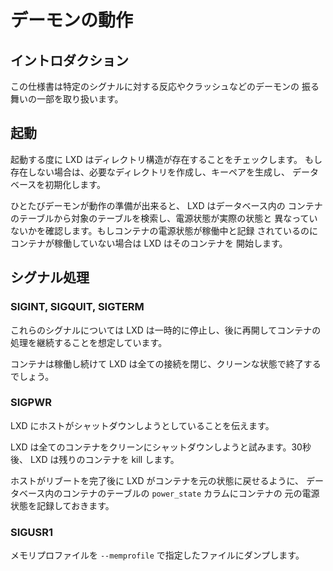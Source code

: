 # デーモンの動作
<!-- Daemon behavior -->
## イントロダクション <!-- Introduction -->

<!--
This specification covers some of the daemon's behavior, such as
reaction to given signals, crashes, ...
-->
この仕様書は特定のシグナルに対する反応やクラッシュなどのデーモンの
振る舞いの一部を取り扱います。

## 起動 <!-- Startup -->
<!--
On every start, LXD checks that its directory structure exists. If it
doesn't, it'll create the required directories, generate a keypair and
initialize the database.
-->
起動する度に LXD はディレクトリ構造が存在することをチェックします。
もし存在しない場合は、必要なディレクトリを作成し、キーペアを生成し、
データベースを初期化します。

<!--
Once the daemon is ready for work, LXD will scan the containers table
for any container for which the stored power state differs from the
current one. If a container's power state was recorded as running and the
container isn't running, LXD will start it.
-->
ひとたびデーモンが動作の準備が出来ると、 LXD はデータベース内の
コンテナのテーブルから対象のテーブルを検索し、電源状態が実際の状態と
異なっていないかを確認します。もしコンテナの電源状態が稼働中と記録
されているのにコンテナが稼働していない場合は LXD はそのコンテナを
開始します。

## シグナル処理 <!-- Signal handling -->
### SIGINT, SIGQUIT, SIGTERM
<!--
For those signals, LXD assumes that it's being temporarily stopped and
will be restarted at a later time to continue handling the containers.
-->
これらのシグナルについては LXD は一時的に停止し、後に再開してコンテナの
処理を継続することを想定しています。

<!--
The containers will keep running and LXD will close all connections and
exit cleanly.
-->
コンテナは稼働し続けて LXD は全ての接続を閉じ、クリーンな状態で終了する
でしょう。

### SIGPWR
<!--
Indicates to LXD that the host is going down.
-->
LXD にホストがシャットダウンしようとしていることを伝えます。

<!--
LXD will attempt a clean shutdown of all the containers. After 30s, it
will kill any remaining container.
-->
LXD は全てのコンテナをクリーンにシャットダウンしようと試みます。30秒後、
LXD は残りのコンテナを kill します。

<!--
The container `power_state` in the containers table is kept as it was so
that LXD after the host is done rebooting can restore the containers as
they were.
-->
ホストがリブートを完了後に LXD がコンテナを元の状態に戻せるように、
データベース内のコンテナのテーブルの `power_state` カラムにコンテナの
元の電源状態を記録しておきます。

### SIGUSR1
<!--
Write a memory profile dump to the file specified with `\-\-memprofile`.
-->
メモリプロファイルを `--memprofile` で指定したファイルにダンプします。
